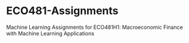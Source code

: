 # ECO481-Assignments
Machine Learning Assignments for ECO481H1: Macroeconomic Finance with Machine Learning Applications
